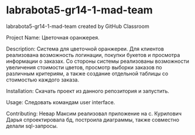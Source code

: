 # labrabota5-gr14-1-mad-team
labrabota5-gr14-1-mad-team created by GitHub Classroom
<p>Project Name: Цветочная оранжерея.</p>
<p> Description: Система для цветочной оранжереи. Для клиентов реализована возможность логинации, покупки букетов и просмотра информации о заказах. Со стороны системы реализованы возможности увеличения стоимости цветов, просмотр выборки заказов по различным критериям, а также создание отдельной таблицы со стоимостью каждого заказа.<p>
<p> Installation: Скачать проект из данного репозитория и запустить.</p>
<p>Usage: Следовать командам user interface.</p>
<p>Contributing: Невар Максим реализовал приложение на с. Курилович Дарья спроектировала бд, построила диаграммы, также совместно делали sql-запросы.</p>
